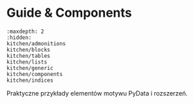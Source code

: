 # Guide & Components

```{toctree}
:maxdepth: 2
:hidden:
kitchen/admonitions
kitchen/blocks
kitchen/tables
kitchen/lists
kitchen/generic
kitchen/components
kitchen/indices
```

Praktyczne przykłady elementów motywu PyData i rozszerzeń.